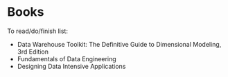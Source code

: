 # Books

To read/do/finish list:

- Data Warehouse Toolkit: The Definitive Guide to Dimensional Modeling, 3rd Edition
- Fundamentals of Data Engineering
- Designing Data Intensive Applications